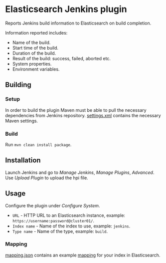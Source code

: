 Elasticsearch Jenkins plugin
============================

Reports Jenkins build information to Elasticsearch on build completion.

Information reported includes:
* Name of the build.
* Start time of the build.
* Duration of the build.
* Result of the build: success, failed, aborted etc.
* System properties.
* Environment variables.

Building
--------

### Setup

In order to build the plugin Maven must be able to pull the necessary dependencies from Jenkins repository.
[settings.xml](docs/settings.xml) contains the necessary Maven settings.

### Build

Run `mvn clean install package`.

Installation
------------

Launch Jenkins and go to *Manage Jenkins*, *Manage Plugins*, *Advanced*. Use *Upload Plugin* to upload the hpi file.

Usage
-----

Configure the plugin under *Configure System*.
* `URL` - HTTP URL to an Elasticsearch instance, example: `https://username:password@cluster01/`.
* `Index name` - Name of the index to use, example: `jenkins`.
* `Type name` - Name of the type, example: `build`.

### Mapping

[mapping.json](docs/mapping.json) contains an example
[mapping](http://www.elasticsearch.org/guide/en/elasticsearch/reference/current/mapping.html) for your index in
Elasticsearch.
